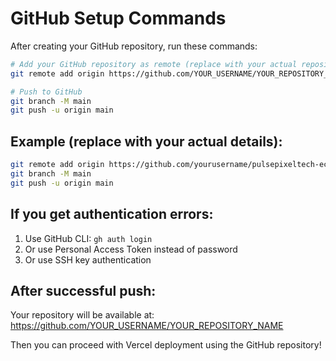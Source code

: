 # GitHub Setup Commands

After creating your GitHub repository, run these commands:

```bash
# Add your GitHub repository as remote (replace with your actual repository URL)
git remote add origin https://github.com/YOUR_USERNAME/YOUR_REPOSITORY_NAME.git

# Push to GitHub
git branch -M main
git push -u origin main
```

## Example (replace with your actual details):
```bash
git remote add origin https://github.com/yourusername/pulsepixeltech-ecommerce.git
git branch -M main
git push -u origin main
```

## If you get authentication errors:
1. Use GitHub CLI: `gh auth login`
2. Or use Personal Access Token instead of password
3. Or use SSH key authentication

## After successful push:
Your repository will be available at:
https://github.com/YOUR_USERNAME/YOUR_REPOSITORY_NAME

Then you can proceed with Vercel deployment using the GitHub repository!